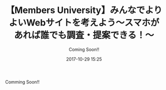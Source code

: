 ﻿---
title: 【Members University】みんなでよりよいWebサイトを考えよう～スマホがあれば誰でも調査・提案できる！～
description: "【Members University】みんなでよりよいWebサイトを考えよう～スマホがあれば誰でも調査・提案できる！～"
date: 2017-10-29 15:25
sessionlevel: 50
author: "Coming Soon!!"
co_author: "Coming Soon!!"
category: sessions
---
Comming Soon!!

